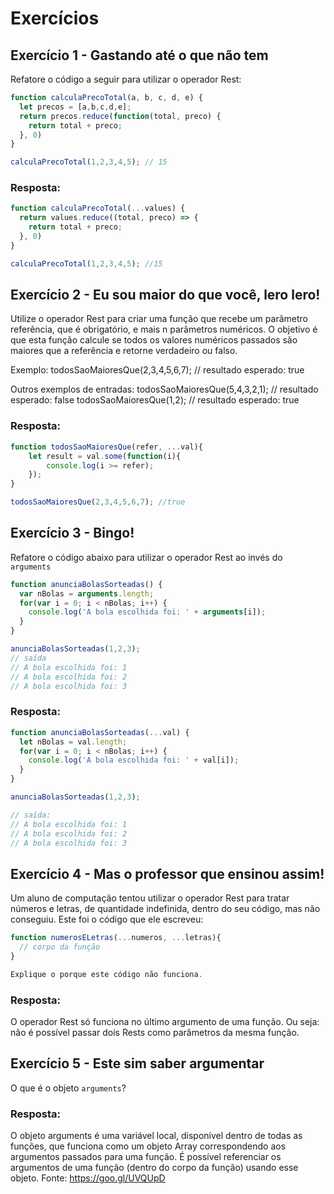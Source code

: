 # Exercícios

## Exercício 1 - Gastando até o que não tem
Refatore o código a seguir para utilizar o operador Rest:

``` javascript
function calculaPrecoTotal(a, b, c, d, e) {
  let precos = [a,b,c,d,e];
  return precos.reduce(function(total, preco) {
    return total + preco;
  }, 0)
}

calculaPrecoTotal(1,2,3,4,5); // 15
```

### Resposta:

``` javascript
function calculaPrecoTotal(...values) {
  return values.reduce((total, preco) => {
    return total + preco;
  }, 0)
}

calculaPrecoTotal(1,2,3,4,5); //15
```

## Exercício 2 - Eu sou maior do que você, lero lero!
Utilize o operador Rest para criar uma função que recebe um parâmetro referência, que é obrigatório, e mais n parâmetros numéricos. O objetivo é que esta função calcule se todos os valores numéricos passados são maiores que a referência e retorne verdadeiro ou falso.

Exemplo:
todosSaoMaioresQue(2,3,4,5,6,7); // resultado esperado: true

Outros exemplos de entradas:
todosSaoMaioresQue(5,4,3,2,1); // resultado esperado: false
todosSaoMaioresQue(1,2); // resultado esperado: true

### Resposta:

``` javascript
function todosSaoMaioresQue(refer, ...val){
	let result = val.some(function(i){
		console.log(i >= refer);
	});
}

todosSaoMaioresQue(2,3,4,5,6,7); //true

```

## Exercício 3 - Bingo!
Refatore o código abaixo para utilizar o operador Rest ao invés do `arguments`

``` javascript
function anunciaBolasSorteadas() {
  var nBolas = arguments.length;
  for(var i = 0; i < nBolas; i++) {
    console.log('A bola escolhida foi: ' + arguments[i]);
  }
}

anunciaBolasSorteadas(1,2,3);
// saída
// A bola escolhida foi: 1
// A bola escolhida foi: 2
// A bola escolhida foi: 3
```

### Resposta:

``` javascript
function anunciaBolasSorteadas(...val) {
  let nBolas = val.length;
  for(var i = 0; i < nBolas; i++) {
    console.log('A bola escolhida foi: ' + val[i]);
  }
}

anunciaBolasSorteadas(1,2,3);

// saída:
// A bola escolhida foi: 1
// A bola escolhida foi: 2
// A bola escolhida foi: 3

```


## Exercício 4 - Mas o professor que ensinou assim!
Um aluno de computação tentou utilizar o operador Rest para tratar números e letras, de quantidade indefinida, dentro do seu código, mas não conseguiu. Este foi o código que ele escreveu:

``` javascript
function numerosELetras(...numeros, ...letras){
  // corpo da função
}

Explique o porque este código não funciona.
```

### Resposta:

O operador Rest só funciona no último argumento de uma função. Ou seja: não é possível passar dois Rests como parâmetros da mesma função.


## Exercício 5 - Este sim saber argumentar
O que é o objeto `arguments`?

### Resposta:

O objeto arguments é uma variável local, disponível dentro de todas as funções, que funciona como um objeto Array correspondendo aos argumentos passados para uma função. É possível referenciar os argumentos de uma função (dentro do corpo da função) usando esse objeto. Fonte: https://goo.gl/UVQUpD

